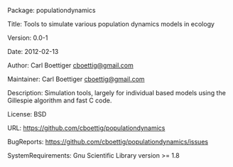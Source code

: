 Package: populationdynamics

Title: Tools to simulate various population dynamics models in ecology

Version: 0.0-1

Date: 2012-02-13

Author: Carl Boettiger <cboettig@gmail.com>

Maintainer: Carl Boettiger <cboettig@gmail.com>

Description: Simulation tools, largely for individual based models
    using the Gillespie algorithm and fast C code.

License: BSD

URL: https://github.com/cboettig/populationdynamics

BugReports: https://github.com/cboettig/populationdynamics/issues

SystemRequirements: Gnu Scientific Library version >= 1.8


